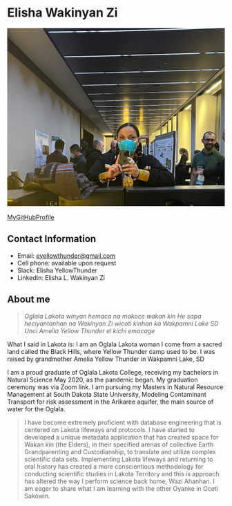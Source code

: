 
# **Elisha Wakinyan Zi**

![Me at the EPSCoR/NSF conference in Portland, Maine. 2022](selfie_maine.jpg)

[MyGitHubProfile](https://github.com/wakinyanzi/WakinyanZi)



## Contact Information
* Email: eyellowthunder@gmail.com
* Cell phone: available upon request
* Slack: Elisha YellowThunder
* LinkedIn: Elisha L. Wakinyan Zi

## About me
> *Oglala Lakota winyan hemaca na
makoce wakan kin He sapa heciyantanhan na Wakinyan Zi wicoti kinhan ka
Wakpamni Lake SD Unci Amelia Yellow Thunder el kichi emacage*
>
What I said in Lakota is:
I am an Oglala Lakota woman
I come from a sacred land called the Black Hills, where Yellow Thunder camp used to be. 
I was raised by grandmother Amelia Yellow Thunder in Wakpamni Lake, SD
>
I am a proud graduate of Oglala Lakota College, receiving my bachelors in Natural Science May 2020, as the pandemic began. My graduation ceremony was via Zoom link. 
I am pursuing my Masters in Natural Resource Management at South Dakota State University, Modeling Contaminant Transport for risk assessment in the Arikaree aquifer, the main source of water for the Oglala.
>
> I have become extremely proficient with database engineering that is centered on Lakota lifeways and protocols. I have started to developed a unique metadata application that has created space for Wakan kin (the Elders), in their specified arenas of collective Earth Grandparenting and Custodianship, to translate and utilize complex scientific data sets. Implementing Lakota lifeways and returning to oral history has created a more conscientious methodology for conducting scientific studies in Lakota Territory and this is approach has altered the way I perform science back home, Wazi Ahanhan. I am eager to share what I am learning with the other Oyanke in Oceti Sakowin. 
